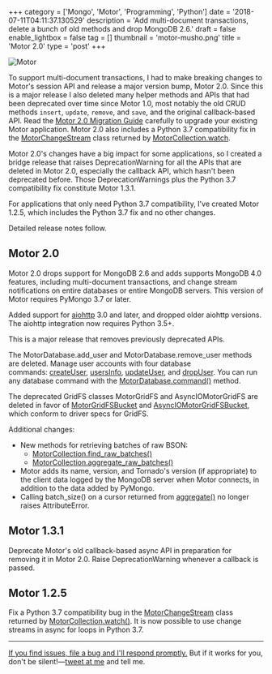 +++
category = ['Mongo', 'Motor', 'Programming', 'Python']
date = '2018-07-11T04:11:37.130529'
description = 'Add multi-document transactions, delete a bunch of old methods and drop MongoDB 2.6.'
draft = false
enable_lightbox = false
tag = []
thumbnail = 'motor-musho.png'
title = 'Motor 2.0'
type = 'post'
+++

<p><img style="display:block; margin-left:auto; margin-right:auto;" src="motor-musho.png" alt="Motor" border="0" /></p>

To support multi-document transactions, I had to make breaking changes to Motor's session API and release a major version bump, Motor 2.0. Since this is a major release I also deleted many helper methods and APIs that had been deprecated over time since Motor 1.0, most notably the old CRUD methods ``insert``, ``update``, ``remove``, and ``save``, and the original callback-based API. Read the [Motor 2.0 Migration Guide](http://motor.readthedocs.io/en/stable/migrate-to-motor-2.html) carefully to upgrade your existing Motor application. Motor 2.0 also includes a Python 3.7 compatibility fix in the [MotorChangeStream](http://motor.readthedocs.io/en/stable/api-tornado/motor_change_stream.html) class returned by [MotorCollection.watch](http://motor.readthedocs.io/en/stable/api-tornado/motor_collection.html#motor.motor_tornado.MotorCollection.watch).

Motor 2.0's changes have a big impact for some applications, so I created a bridge release that raises DeprecationWarning for all the APIs that are deleted in Motor 2.0, especially the callback API, which hasn't been deprecated before. Those DeprecationWarnings plus the Python 3.7 compatibility fix constitute Motor 1.3.1.

For applications that only need Python 3.7 compatibility, I've created Motor 1.2.5, which includes the Python 3.7 fix and no other changes.

Detailed release notes follow.

Motor 2.0
---------

Motor 2.0 drops support for MongoDB 2.6 and adds supports MongoDB 4.0 features, including multi-document transactions, and change stream notifications on entire databases or entire MongoDB servers. This version of Motor requires PyMongo 3.7 or later.

Added support for [aiohttp](https://aiohttp.readthedocs.io/) 3.0 and later, and dropped older aiohttp versions. The aiohttp integration now requires Python 3.5+.

This is a major release that removes previously deprecated APIs.

The MotorDatabase.add_user and MotorDatabase.remove_user methods are deleted. Manage user accounts with four database commands: [createUser](https://docs.mongodb.com/manual/reference/command/createUser/), [usersInfo](https://docs.mongodb.com/manual/reference/command/usersInfo/), [updateUser](https://docs.mongodb.com/manual/reference/command/updateUser/), and [dropUser](https://docs.mongodb.com/manual/reference/command/createUser/). You can run any database command with the [MotorDatabase.command()](http://motor.readthedocs.io/en/stable/api-tornado/motor_database.html#motor.motor_tornado.MotorDatabase.command "motor.motor_tornado.MotorDatabase.command") method.

The deprecated GridFS classes MotorGridFS and AsyncIOMotorGridFS are deleted in favor of [MotorGridFSBucket](http://motor.readthedocs.io/en/stable/api-tornado/gridfs.html#motor.motor_tornado.MotorGridFSBucket "motor.motor_tornado.MotorGridFSBucket") and [AsyncIOMotorGridFSBucket](http://motor.readthedocs.io/en/stable/api-asyncio/asyncio_gridfs.html#motor.motor_asyncio.AsyncIOMotorGridFSBucket "motor.motor_asyncio.AsyncIOMotorGridFSBucket"), which conform to driver specs for GridFS.

Additional changes:

-   New methods for retrieving batches of raw BSON:
    -   [MotorCollection.find_raw_batches()](http://motor.readthedocs.io/en/stable/api-tornado/motor_collection.html#motor.motor_tornado.MotorCollection.find_raw_batches "motor.motor_tornado.MotorCollection.find_raw_batches")
    -   [MotorCollection.aggregate_raw_batches()](http://motor.readthedocs.io/en/stable/api-tornado/motor_collection.html#motor.motor_tornado.MotorCollection.aggregate_raw_batches "motor.motor_tornado.MotorCollection.aggregate_raw_batches")
-   Motor adds its name, version, and Tornado's version (if appropriate) to the client data logged by the MongoDB server when Motor connects, in addition to the data added by PyMongo.
-   Calling batch_size() on a cursor returned from [aggregate()](http://motor.readthedocs.io/en/stable/api-tornado/motor_collection.html#motor.motor_tornado.MotorCollection.aggregate "motor.motor_tornado.MotorCollection.aggregate") no longer raises AttributeError.

Motor 1.3.1
-----------

Deprecate Motor's old callback-based async API in preparation for removing it in Motor 2.0. Raise DeprecationWarning whenever a callback is passed.

Motor 1.2.5
-----------

Fix a Python 3.7 compatibility bug in the [MotorChangeStream](http://motor.readthedocs.io/en/stable/api-tornado/motor_change_stream.html#motor.motor_tornado.MotorChangeStream "motor.motor_tornado.MotorChangeStream") class returned by [MotorCollection.watch()](http://motor.readthedocs.io/en/stable/api-tornado/motor_collection.html#motor.motor_tornado.MotorCollection.watch "motor.motor_tornado.MotorCollection.watch"). It is now possible to use change streams in async for loops in Python 3.7.

***

<a href="https://jira.mongodb.org/browse/MOTOR/">If you find issues, file a bug and I'll respond promptly.</a> But if it works for you, don't be silent!&mdash;<a href="https://twitter.com/jessejiryudavis">tweet at me</a> and tell me.
